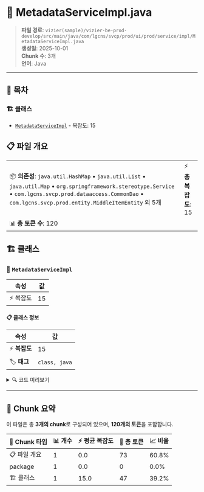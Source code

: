 # 📄 MetadataServiceImpl.java

> **파일 경로**: `vizier(sample)/vizier-be-prod-develop/src/main/java/com/lgcns/svcp/prod/ui/prod/service/impl/MetadataServiceImpl.java`  
> **생성일**: 2025-10-01  
> **Chunk 수**: 3개  
> **언어**: Java
---

## 📑 목차

### 🏗️ 클래스
- [`MetadataServiceImpl`](#class-metadataserviceimpl) - 복잡도: 15

## 📋 파일 개요

| | |
|--|--|
| 📦 **의존성**: `java.util.HashMap` • `java.util.List` • `java.util.Map` • `org.springframework.stereotype.Service` • `com.lgcns.svcp.prod.dataaccess.CommonDao` • `com.lgcns.svcp.prod.entity.MiddleItemEntity` 외 5개 | ⚡ **총 복잡도**: 15 |
| 📊 **총 토큰 수**: 120 |  |



## 🏗️ 클래스

### <a id="class-metadataserviceimpl"></a>🎯 `MetadataServiceImpl`

| 속성 | 값 |
|------|----|
| ⚡ 복잡도 | 15 |



#### 📋 클래스 정보

| 속성 | 값 |
|------|----|
| ⚡ **복잡도** | 15 || 📍 **라인 범위** | 19-19 |
| 🏷️ **태그** | `class, java` |

<details>
<summary>🔍 코드 미리보기</summary>

```java
public class MetadataServiceImpl implements MetadataService {
	
	private final CommonDao commonDao;
	private final MetadataMapper metadataMapper;
	
	@Override
	public List<MiddleItemDto> getMiddleItem(String largeItemCode) {
		Map<String, Object> maps = new HashMap<>();
		maps.put("largeItemCode", largeItemCode);
		List<MiddleItemEntity> middleItemEntities = commonDao.selectList("Ui-item.getMiddleItem", maps);
		return middleItemEntities.stream().map(item -> metadataMapper.middleItemEntityToDto(item)).toList();
	}

	@Override
	public List<LargeItemDto> getLargeItem() {
		return commonDao.selectList("Ui-item.getLargeItem");
	}
}...
```

**Chunk 정보**
- 🆔 **ID**: `f37e05a5a8db`
- 📍 **라인**: 19-19
- 📊 **토큰**: 47
- 🏷️ **태그**: `class, java`

</details>

---





## 🧩 Chunk 요약

이 파일은 총 **3개의 chunk**로 구성되어 있으며, **120개의 토큰**을 포함합니다.

| 🧩 Chunk 타입 | 📊 개수 | ⚡ 평균 복잡도 | 📝 총 토큰 | 📈 비율 |
|---------------|--------|-------------|----------|--------|
| 📋 파일 개요 | 1 | 0.0 | 73 | 60.8% |
| package | 1 | 0.0 | 0 | 0.0% |
| 🏗️ 클래스 | 1 | 15.0 | 47 | 39.2% |

